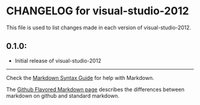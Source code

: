 # CHANGELOG for visual-studio-2012

This file is used to list changes made in each version of visual-studio-2012.

## 0.1.0:

* Initial release of visual-studio-2012

- - - 
Check the [Markdown Syntax Guide](http://daringfireball.net/projects/markdown/syntax) for help with Markdown.

The [Github Flavored Markdown page](http://github.github.com/github-flavored-markdown/) describes the differences between markdown on github and standard markdown.
